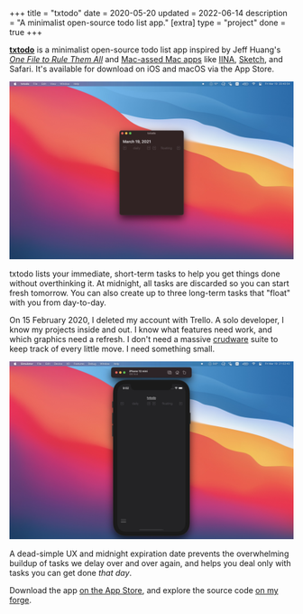 +++
title = "txtodo"
date = 2020-05-20
updated = 2022-06-14
description = "A minimalist open-source todo list app."
[extra]
type = "project"
done = true
+++

[**txtodo**] is a minimalist open-source todo list app inspired by Jeff
Huang's [*One File to Rule Them All*] and [Mac-assed Mac apps] like
[IINA], [Sketch], and Safari. It's available for download on iOS and
macOS via the App Store.

![txtodo on MacOS Big Sur, with no tasks][macos]

txtodo lists your immediate, short-term tasks to help you get things
done without overthinking it. At midnight, all tasks are discarded so
you can start fresh tomorrow. You can also create up to three long-term
tasks that "float" with you from day-to-day.

On 15 February 2020, I deleted my account with Trello. A solo developer,
I know my projects inside and out. I know what features need work, and
which graphics need a refresh. I don't need a massive [crudware] suite
to keep track of every little move. I need something small.

![txtodo on iOS 14, with no tasks][ios]

A dead-simple UX and midnight expiration date prevents the overwhelming
buildup of tasks we delay over and over again, and helps you deal only
with tasks you can get done *that day*.

Download the app [on the App Store], and explore the source code [on my
forge].

[**txtodo**]: https://txtodo.app/
[*One File to Rule Them All*]: https://jeffhuang.com/productivity_text_file/
[Mac-assed Mac apps]: https://daringfireball.net/linked/2020/03/20/mac-assed-mac-apps
[IINA]: https://iina.io/
[Sketch]: https://www.sketch.com/

[macos]: blank.jpg
[crudware]: http://catb.org/jargon/html/C/crudware.html
[ios]: simulator.jpg

[on the App Store]: https://apps.apple.com/us/app/txtodo/id1504609185
[on my forge]: https://git.figbert.com/txtodo/
